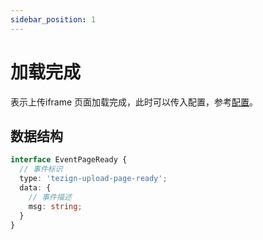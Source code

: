 ```yaml
---
sidebar_position: 1
---
```


# 加载完成

表示上传iframe 页面加载完成，此时可以传入配置，参考[配置](../config)。

## 数据结构

```typescript
interface EventPageReady {
  // 事件标识
  type: 'tezign-upload-page-ready';
  data: {
    // 事件描述
    msg: string;
  }
}
```
